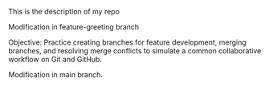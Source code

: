 This is the description of my repo

Modification in feature-greeting branch

Objective: Practice creating branches for feature development, merging branches, and resolving merge conflicts to simulate a common collaborative workflow on Git and GitHub.

Modification in main branch.

